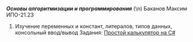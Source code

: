 ***Основы алгоритмизации и программирования*** (\n)
Баканов Максим ИПО-21.23

1. Изучение переменных и констант, литералов, типов данных, консольный ввод/вывод
Задания: [Простой калькулятор на С#](https://docs.google.com/document/d/1ZnGoLewGhzjDnHyhAIqKXlh8Bbdz8S4hNgxuybi1f8Y/edit?tab=t.0)
